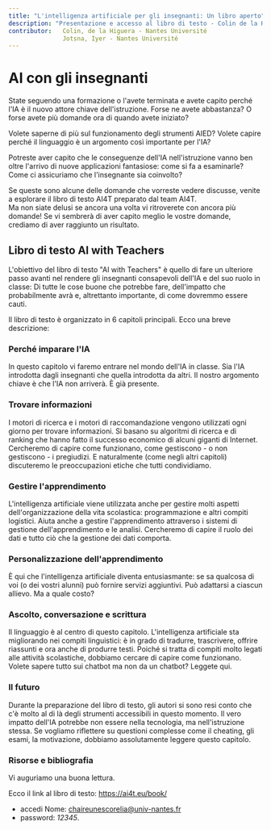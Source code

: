 ```yaml
---
title: "L'intelligenza artificiale per gli insegnanti: Un libro aperto"
description: "Presentazione e accesso al libro di testo - Colin de la Higuera, Jotsna Iyer"
contributor:   Colin, de la Higuera - Nantes Université
               Jotsna, Iyer - Nantes Université
---
```

# AI con gli insegnanti

State seguendo una formazione o l'avete terminata e avete capito perché l'IA è il nuovo attore chiave dell'istruzione. Forse ne avete abbastanza? O forse avete più domande ora di quando avete iniziato?

Volete saperne di più sul funzionamento degli strumenti AIED? Volete capire perché il linguaggio è un argomento così importante per l'IA?

Potreste aver capito che le conseguenze dell'IA nell'istruzione vanno ben oltre l'arrivo di nuove applicazioni fantasiose: come si fa a esaminarle? Come ci assicuriamo che l'insegnante sia coinvolto?

Se queste sono alcune delle domande che vorreste vedere discusse, venite a esplorare il libro di testo AI4T preparato dal team AI4T.  
Ma non siate delusi se ancora una volta vi ritroverete con ancora più domande! Se vi sembrerà di aver capito meglio le vostre domande, crediamo di aver raggiunto un risultato.

## Libro di testo AI with Teachers

L'obiettivo del libro di testo "AI with Teachers" è quello di fare un ulteriore passo avanti nel rendere gli insegnanti consapevoli dell'IA e del suo ruolo in classe: Di tutte le cose buone che potrebbe fare, dell'impatto che probabilmente avrà e, altrettanto importante, di come dovremmo essere cauti.

Il libro di testo è organizzato in 6 capitoli principali. Ecco una breve descrizione:

### Perché imparare l'IA

In questo capitolo vi faremo entrare nel mondo dell'IA in classe.
Sia l'IA introdotta dagli insegnanti che quella introdotta da altri. Il nostro argomento chiave è che l'IA non arriverà. È già presente.

### Trovare informazioni

I motori di ricerca e i motori di raccomandazione vengono utilizzati ogni giorno per trovare informazioni. Si basano su algoritmi di ricerca e di ranking che hanno fatto il successo economico di alcuni giganti di Internet. Cercheremo di capire come funzionano, come gestiscono - o non gestiscono - i pregiudizi. E naturalmente (come negli altri capitoli) discuteremo le preoccupazioni etiche che tutti condividiamo.

### Gestire l'apprendimento

L'intelligenza artificiale viene utilizzata anche per gestire molti aspetti dell'organizzazione della vita scolastica: programmazione e altri compiti logistici. Aiuta anche a gestire l'apprendimento attraverso i sistemi di gestione dell'apprendimento e le analisi. Cercheremo di capire il ruolo dei dati e tutto ciò che la gestione dei dati comporta.

### Personalizzazione dell'apprendimento

È qui che l'intelligenza artificiale diventa entusiasmante: se sa qualcosa di voi (o dei vostri alunni) può fornire servizi aggiuntivi. Può adattarsi a ciascun allievo. Ma a quale costo?

### Ascolto, conversazione e scrittura

Il linguaggio è al centro di questo capitolo. L'intelligenza artificiale sta migliorando nei compiti linguistici: è in grado di tradurre, trascrivere, offrire riassunti e ora anche di produrre testi. Poiché si tratta di compiti molto legati alle attività scolastiche, dobbiamo cercare di capire come funzionano. Volete sapere tutto sui chatbot ma non da un chatbot? Leggete qui.

### Il futuro

Durante la preparazione del libro di testo, gli autori si sono resi conto che c'è molto al di là degli strumenti accessibili in questo momento. Il vero impatto dell'IA potrebbe non essere nella tecnologia, ma nell'istruzione stessa. Se vogliamo riflettere su questioni complesse come il cheating, gli esami, la motivazione, dobbiamo assolutamente leggere questo capitolo.

### Risorse e bibliografia

Vi auguriamo una buona lettura.

Ecco il link al libro di testo: https://ai4t.eu/book/

- accedi Nome: chaireunescorelia@univ-nantes.fr
- password: _12345_.
